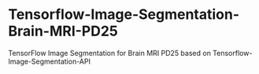 # Tensorflow-Image-Segmentation-Brain-MRI-PD25
TensorFlow Image Segmentation for Brain MRI PD25 based on Tensorflow-Image-Segmentation-API
